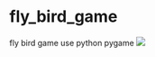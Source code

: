 # fly_bird_game
fly bird game use python pygame 
![]([https://github.com/Your_Repository_Name/Your_GIF_Name.gif](https://github.com/motazbata/fly_bird_game/blob/main/ezgif-3-d21936273d.gif)https://github.com/motazbata/fly_bird_game/blob/main/ezgif-3-d21936273d.gif)


